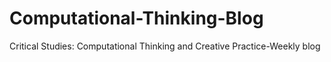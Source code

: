# Computational-Thinking-Blog
Critical Studies: Computational Thinking and Creative Practice-Weekly blog
